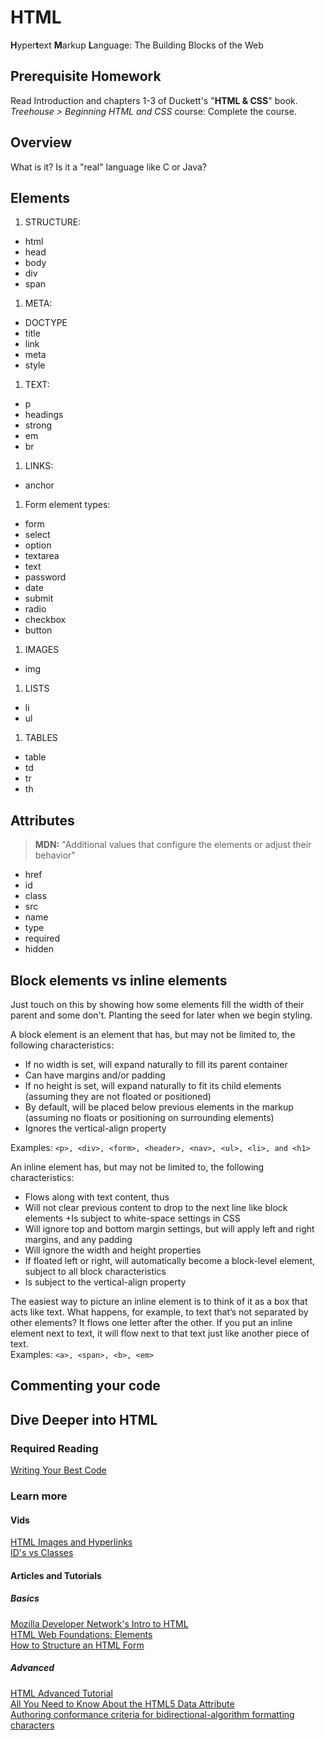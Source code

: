 # HTML

**H**yper**t**ext **M**arkup **L**anguage: The Building Blocks of the Web

## Prerequisite Homework
Read Introduction and chapters 1-3 of Duckett's "**HTML & CSS**" book.  
*Treehouse > Beginning HTML and CSS* course: Complete the course.

## Overview 
What is it? Is it a "real" language like C or Java?

## Elements
1. STRUCTURE:
  + html
  + head
  + body
  + div
  + span
1. META:
  + DOCTYPE
  + title
  + link
  + meta
  + style
1. TEXT:
  + p    
  + headings
  + strong
  + em
  + br
1. LINKS:
  + anchor
1. Form element types:
  + form
  + select
  + option
  + textarea
  + text
  + password
  + date
  + submit
  + radio
  + checkbox
  + button
1. IMAGES
  + img
1. LISTS
  + li
  + ul
1. TABLES
  + table
  + td
  + tr
  + th  

## Attributes
> **MDN:** "Additional values that configure the elements or adjust their behavior"

+ href
+ id
+ class
+ src
+ name
+ type
+ required
+ hidden

## Block elements vs inline elements  
Just touch on this by showing how some elements fill the width of their parent and some don't. Planting the seed for later when we begin styling.

A block element is an element that has, but may not be limited to, the following characteristics:

+ If no width is set, will expand naturally to fill its parent container
+ Can have margins and/or padding
+ If no height is set, will expand naturally to fit its child elements (assuming they are not floated or positioned)
+ By default, will be placed below previous elements in the markup (assuming no floats or positioning on surrounding elements)
+ Ignores the vertical-align property  

Examples: `<p>, <div>, <form>, <header>, <nav>, <ul>, <li>, and <h1>`

An inline element has, but may not be limited to, the following characteristics:
+ Flows along with text content, thus
+ Will not clear previous content to drop to the next line like block elements
+Is subject to white-space settings in CSS
+ Will ignore top and bottom margin settings, but will apply left and right margins, and any padding
+ Will ignore the width and height properties
+ If floated left or right, will automatically become a block-level element, subject to all block characteristics
+ Is subject to the vertical-align property

The easiest way to picture an inline element is to think of it as a box that acts like text. What happens, for example, to text that’s not separated by other elements? It flows one letter after the other. If you put an inline element next to text, it will flow next to that text just like another piece of text.  
Examples: `<a>, <span>, <b>, <em>`

## Commenting your code

## Dive Deeper into HTML

### Required Reading

[Writing Your Best Code](http://learn.shayhowe.com/html-css/writing-your-best-code/)

### Learn more 

#### Vids
[HTML Images and Hyperlinks](https://www.youtube.com/watch?v=CGSdK7FI9MY)  
[ID's vs Classes](https://www.youtube.com/watch?v=9UNmumTYuq8)  
#### Articles and Tutorials
##### Basics
[Mozilla Developer Network's Intro to HTML](https://developer.mozilla.org/en-US/docs/Web/Guide/HTML/Introduction)  
[HTML Web Foundations: Elements](http://www.sitepoint.com/web-foundations/elements/)  
[How to Structure an HTML Form](https://developer.mozilla.org/en-US/docs/Web/Guide/HTML/Forms/How_to_structure_an_HTML_form)
##### Advanced
[HTML Advanced Tutorial](http://htmldog.com/guides/html/advanced/)  
[All You Need to Know About the HTML5 Data Attribute ](http://webdesign.tutsplus.com/tutorials/all-you-need-to-know-about-the-html5-data-attribute--webdesign-9642)  
[Authoring conformance criteria for bidirectional-algorithm formatting characters](http://www.echoecho.com/htmlframes.htm)

